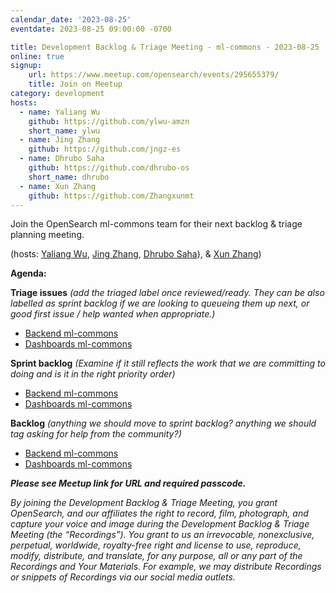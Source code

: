 ```yaml
---
calendar_date: '2023-08-25'
eventdate: 2023-08-25 09:00:00 -0700

title: Development Backlog & Triage Meeting - ml-commons - 2023-08-25
online: true
signup:
    url: https://www.meetup.com/opensearch/events/295655379/
    title: Join on Meetup
category: development
hosts:
  - name: Yaliang Wu
    github: https://github.com/ylwu-amzn
    short_name: ylwu
  - name: Jing Zhang
    github: https://github.com/jngz-es
  - name: Dhrubo Saha
    github: https://github.com/dhrubo-os
    short_name: dhrubo
  - name: Xun Zhang
    github: https://github.com/Zhangxunmt
---
```


Join the OpenSearch ml-commons team for their next backlog & triage planning meeting.

(hosts: [Yaliang Wu](https://github.com/ylwu-amzn), [Jing Zhang](https://github.com/jngz-es), [Dhrubo Saha](https://github.com/dhrubo-os)), & [Xun Zhang](https://github.com/Zhangxunmt))

**Agenda:**

**Triage issues** *(add the triaged label once reviewed/ready. They can be also labelled as sprint backlog if we are looking to queueing them up next, or good first issue / help wanted when appropriate.)*

* [Backend ml-commons](https://github.com/opensearch-project/ml-commons/issues)
* [Dashboards ml-commons](https://github.com/opensearch-project/ml-commons-dashboards/issues)

**Sprint backlog** *(Examine if it still reflects the work that we are committing to doing and is it in the right priority order)*

* [Backend ml-commons](https://github.com/opensearch-project/ml-commons/issues)
* [Dashboards ml-commons](https://github.com/opensearch-project/ml-commons-dashboards/issues)

**Backlog** *(anything we should move to sprint backlog? anything we should tag asking for help from the community?)*

* [Backend ml-commons](https://github.com/opensearch-project/ml-commons/issues)
* [Dashboards ml-commons](https://github.com/opensearch-project/ml-commons-dashboards/issues)


***Please see Meetup link for URL and required passcode.***


*By joining the Development Backlog & Triage Meeting, you grant OpenSearch, and our affiliates the right to record, film, photograph, and capture your voice and image during the Development Backlog & Triage Meeting (the “Recordings”). You grant to us an irrevocable, nonexclusive, perpetual, worldwide, royalty-free right and license to use, reproduce, modify, distribute, and translate, for any purpose, all or any part of the Recordings and Your Materials. For example, we may distribute Recordings or snippets of Recordings via our social media outlets.*
